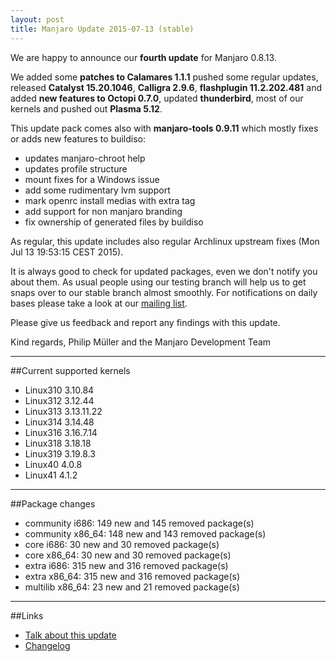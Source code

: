 ```yaml
---
layout: post
title: Manjaro Update 2015-07-13 (stable)
---
```


We are happy to announce our **fourth update** for Manjaro 0.8.13.

We added some **patches to Calamares 1.1.1** pushed some regular updates, released **Catalyst 15.20.1046**, **Calligra 2.9.6**, **flashplugin 11.2.202.481** and added **new features to Octopi 0.7.0**, updated **thunderbird**, most of our kernels and pushed 
out **Plasma 5.12**.

This update pack comes also with **manjaro-tools 0.9.11** which mostly fixes or 
adds new features to buildiso:

* updates manjaro-chroot help
* updates profile structure
* mount fixes for a Windows issue
* add some rudimentary lvm support
* mark openrc install medias with extra tag
* add support for non manjaro branding
* fix ownership of generated files by buildiso

As regular, this update includes also regular Archlinux upstream fixes (Mon Jul 13 19:53:15 CEST 2015).

It is always good to check for updated packages, even we don't notify you about them. As usual people using our testing branch will help us to get snaps over to our stable branch almost smoothly. For notifications on daily bases please take a look at our [mailing list](https://lists.manjaro.org/pipermail/manjaro-packages/).


Please give us feedback and report any findings with this update.

Kind regards,
Philip Müller and the Manjaro Development Team

----

##Current supported kernels

* Linux310 3.10.84
* Linux312 3.12.44
* Linux313 3.13.11.22
* Linux314 3.14.48
* Linux316 3.16.7.14
* Linux318 3.18.18
* Linux319 3.19.8.3
* Linux40  4.0.8
* Linux41  4.1.2

----

##Package changes

* community i686:  149 new and 145 removed package(s)
* community x86_64:  148 new and 143 removed package(s)
* core i686:  30 new and 30 removed package(s)
* core x86_64:  30 new and 30 removed package(s)
* extra i686:  315 new and 316 removed package(s)
* extra x86_64:  315 new and 316 removed package(s)
* multilib x86_64:  23 new and 21 removed package(s)

----

##Links

* [Talk about this update](https://forum.manjaro.org/index.php?topic=24276.0)
* [Changelog](https://lists.manjaro.org/pipermail/manjaro-packages/Week-of-Mon-20150713/003661.html)
